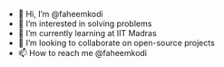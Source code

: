 - 👋 Hi, I’m @faheemkodi
- 👀 I’m interested in solving problems
- 🌱 I’m currently learning at IIT Madras
- 💞️ I’m looking to collaborate on open-source projects
- 📫 How to reach me @faheemkodi

<!---
faheemkodi/faheemkodi is a ✨ special ✨ repository because its `README.md` (this file) appears on your GitHub profile.
You can click the Preview link to take a look at your changes.
--->
